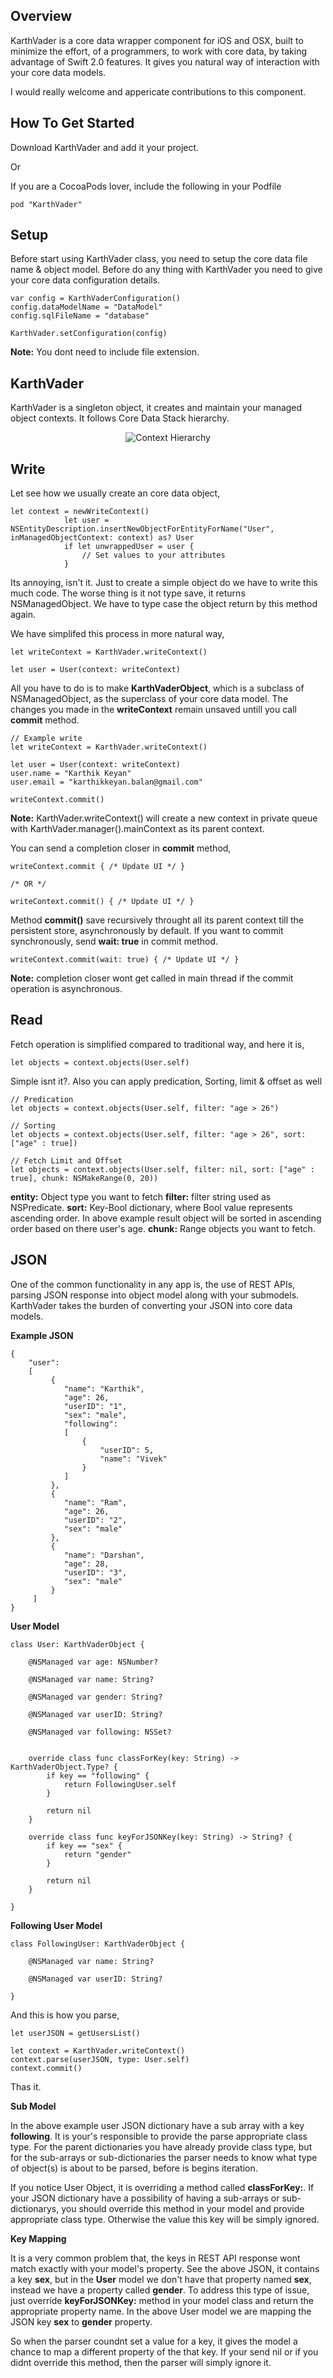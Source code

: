 ## Overview

KarthVader is a core data wrapper component for iOS and OSX, built to minimize the effort, of a programmers, to work with core data, by taking advantage of Swift 2.0 features. It gives you natural way of interaction with your core data models.

I would really welcome and appericate contributions to this component.

## How To Get Started

Download KarthVader and add it your project.

Or

If you are a CocoaPods lover, include the following in your Podfile

	pod "KarthVader"

## Setup

Before start using KarthVader class, you need to setup the core data file name & object model. Before do any thing with KarthVader you need to give your core data configuration details.

	var config = KarthVaderConfiguration()
	config.dataModelName = "DataModel"
	config.sqlFileName = "database"

	KarthVader.setConfiguration(config)

**Note:** You dont need to include file extension.


## KarthVader

KarthVader is a singleton object, it creates and maintain your managed object contexts. It follows Core Data Stack hierarchy.

<p align="center">
	<img src="https://github.com/karthikkeyan/KarthVader/blob/master/Arch.jpg" alt="Context Hierarchy" title = "Context Hierarchy" />
</p>


## Write

Let see how we usually create an core data object,

	let context = newWriteContext()
                let user = NSEntityDescription.insertNewObjectForEntityForName("User", inManagedObjectContext: context) as? User
                if let unwrappedUser = user {
                    // Set values to your attributes
                }

Its annoying, isn't it. Just to create a simple object do we have to write this much code. The worse thing is it not type save, it returns NSManagedObject. We have to type case the object return by this method again.

We have simplifed this process in more natural way,

	let writeContext = KarthVader.writeContext()

	let user = User(context: writeContext)

All you have to do is to make **KarthVaderObject**, which is a subclass of NSManagedObject, as the superclass of your core data model. The changes you made in the **writeContext** remain unsaved untill you call **commit** method.

	// Example write
	let writeContext = KarthVader.writeContext()

	let user = User(context: writeContext)
	user.name = "Karthik Keyan"
	user.email = "karthikkeyan.balan@gmail.com"

	writeContext.commit()

**Note:** KarthVader.writeContext() will create a new context in private queue with KarthVader.manager().mainContext as its parent context.

You can send a completion closer in **commit** method,

	writeContext.commit { /* Update UI */ }

	/* OR */

	writeContext.commit() { /* Update UI */ }

Method **commit()** save recursively throught all its parent context till the persistent store, asynchronously by default. If you want to commit synchronously, send **wait: true** in commit method.

	writeContext.commit(wait: true) { /* Update UI */ }

**Note:** completion closer wont get called in main thread if the commit operation is asynchronous.


## Read

Fetch operation is simplified compared to traditional way, and here it is,

	let objects = context.objects(User.self)

Simple isnt it?. Also you can apply predication, Sorting, limit & offset as well

	// Predication
	let objects = context.objects(User.self, filter: "age > 26")

	// Sorting
	let objects = context.objects(User.self, filter: "age > 26", sort: ["age" : true])

	// Fetch Limit and Offset
	let objects = context.objects(User.self, filter: nil, sort: ["age" : true], chunk: NSMakeRange(0, 20))

**entity:** Object type you want to fetch
**filter:** filter string used as NSPredicate.
**sort:** Key-Bool dictionary, where Bool value represents ascending order. In above example result object will be sorted in ascending order based on there user's age.
**chunk:** Range objects you want to fetch.


## JSON

One of the common functionality in any app is, the use of REST APIs, parsing JSON response into object model along with your submodels. KarthVader takes the burden of converting your JSON into core data models.

**Example JSON**

	{
		"user":
		[
	         {
	            "name": "Karthik",
	            "age": 26,
	            "userID": "1",
	            "sex": "male",
	            "following":
	            [
	            	{
	            		"userID": 5,
	            		"name": "Vivek"
	            	}
	            ]
	         },
	         {
	            "name": "Ram",
	            "age": 26,
	            "userID": "2",
	            "sex": "male"
	         },
	         {
	            "name": "Darshan",
	            "age": 28,
	            "userID": "3",
	            "sex": "male"
	         }
	     ]
	}


**User Model**

	class User: KarthVaderObject {

		@NSManaged var age: NSNumber?

		@NSManaged var name: String?

		@NSManaged var gender: String?

		@NSManaged var userID: String?

		@NSManaged var following: NSSet?


		override class func classForKey(key: String) -> KarthVaderObject.Type? {
			if key == "following" {
            	return FollowingUser.self
        	}

        	return nil
		}

		override class func keyForJSONKey(key: String) -> String? {
			if key == "sex" {
            	return "gender"
        	}

        	return nil
    	}

	}

**Following User Model**

	class FollowingUser: KarthVaderObject {

		@NSManaged var name: String?

		@NSManaged var userID: String?

	}

And this is how you parse,

	let userJSON = getUsersList()

	let context = KarthVader.writeContext()
	context.parse(userJSON, type: User.self)
	context.commit()

Thas it.

**Sub Model**

In the above example user JSON dictionary have a sub array with a key **following**. It is your's responsible to provide the parse appropriate class type. For the parent dictionaries you have already provide class type, but for the sub-arrays or sub-dictionaries the parser needs to know what type of object(s) is about to be parsed, before is begins iteration.

If you notice User Object, it is overriding a method called **classForKey:**. If your JSON dictionary have a possibility of having a sub-arrays or sub-dictionarys, you should override this method in your model and provide appropriate class type. Otherwise the value this key will be simply ignored.

**Key Mapping**

It is a very common problem that, the keys in REST API response wont match exactly with your model's property. See the above JSON, it contains a key **sex**, but in the **User** model we don't have that property named **sex**, instead we have a property called **gender**. To address this type of issue, just override **keyForJSONKey:** method in your model class and return the appropriate property name. In the above User model we are mapping the JSON key **sex** to **gender** property.

So when the parser coundnt set a value for a key, it gives the model a chance to map a different property of the that key. If your send nil or if you didnt override this method, then the parser will simply ignore it.
